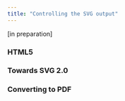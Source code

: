 ```yaml
---
title: "Controlling the SVG output"
---
```


[in preparation]

### HTML5

### Towards SVG 2.0

### Converting to PDF